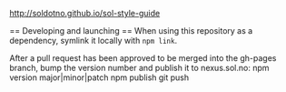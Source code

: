 http://soldotno.github.io/sol-style-guide

== Developing and launching ==
When using this repository as a dependency, symlink it locally with `npm link`.

After a pull request has been approved to be merged into the gh-pages branch, bump the version number and publish it to nexus.sol.no:
  npm version major|minor|patch
  npm publish
  git push
